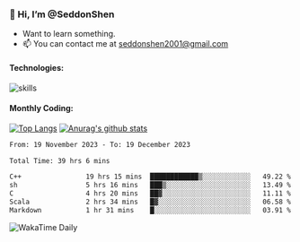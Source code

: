 ### 👋 Hi, I’m @SeddonShen
- Want to learn something.
- 📫 You can contact me at seddonshen2001@gmail.com

#### Technologies:

![skills](https://skillicons.dev/icons?i=scala,js,html,css,bootstrap,jquery,c,cpp,cloudflare,django,docker,flask,git,github,githubactions,linux,latex,mysql,nodejs,ps,php,pr,py,raspberrypi,redis,unreal,v,vscode,vue,bash)

#### Monthly Coding:
[![Top Langs](https://github-readme-stats.vercel.app/api/top-langs?username=seddonshen&show_icons=true&locale=en&layout=compact&hide=html&langs_count=8)](https://github.com/SeddonShen/)
[![Anurag's github stats](https://github-readme-stats.vercel.app/api?username=SeddonShen&count_private=true&show_icons=true)](https://github.com/anuraghazra/github-readme-stats)
<!--START_SECTION:waka-->

```txt
From: 19 November 2023 - To: 19 December 2023

Total Time: 39 hrs 6 mins

C++                19 hrs 15 mins  ████████████▒░░░░░░░░░░░░   49.22 %
sh                 5 hrs 16 mins   ███▒░░░░░░░░░░░░░░░░░░░░░   13.49 %
C                  4 hrs 20 mins   ██▓░░░░░░░░░░░░░░░░░░░░░░   11.11 %
Scala              2 hrs 34 mins   █▓░░░░░░░░░░░░░░░░░░░░░░░   06.58 %
Markdown           1 hr 31 mins    █░░░░░░░░░░░░░░░░░░░░░░░░   03.91 %
```

<!--END_SECTION:waka-->

![WakaTime Daily](https://wakatime.com/share/@seddon2001/61a7e342-5f12-4fea-bf92-1fac161e97d6.svg)
<!---
SeddonShen/SeddonShen is a ✨ special ✨ repository because its `README.md` (this file) appears on your GitHub profile.
You can click the Preview link to take a look at your changes.
--->
